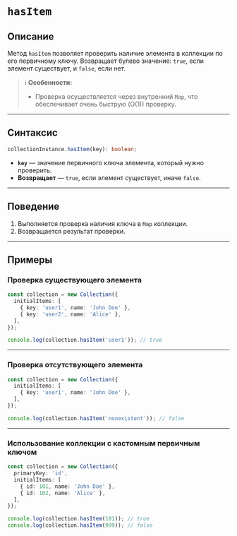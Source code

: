 # `hasItem`

## Описание

Метод `hasItem` позволяет проверить наличие элемента в коллекции по его первичному ключу.
Возвращает булево значение: `true`, если элемент существует, и `false`, если нет.

> ℹ️ **Особенности:**
> - Проверка осуществляется через внутренний `Map`, что обеспечивает очень быструю (O(1)) проверку.

---

## Синтаксис

```ts
collectionInstance.hasItem(key): boolean;
```

- **`key`** — значение первичного ключа элемента, который нужно проверить.
- **Возвращает** — `true`, если элемент существует, иначе `false`.

---

## Поведение

1. Выполняется проверка наличия ключа в `Map` коллекции.
2. Возвращается результат проверки.

---

## Примеры

### Проверка существующего элемента

```ts
const collection = new Collection({
  initialItems: [
    { key: 'user1', name: 'John Doe' },
    { key: 'user2', name: 'Alice' },
  ],
});

console.log(collection.hasItem('user1')); // true
```

---

### Проверка отсутствующего элемента

```ts
const collection = new Collection({
  initialItems: [
    { key: 'user1', name: 'John Doe' },
  ],
});

console.log(collection.hasItem('nonexistent')); // false
```

---

### Использование коллекции с кастомным первичным ключом

```ts
const collection = new Collection({
  primaryKey: 'id',
  initialItems: [
    { id: 101, name: 'John Doe' },
    { id: 102, name: 'Alice' },
  ],
});

console.log(collection.hasItem(101)); // true
console.log(collection.hasItem(999)); // false
```
